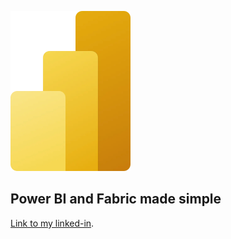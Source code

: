 ![Image of powerbi logo](images/power-bi-icon-r.png)

## Power BI and Fabric made simple

[Link to my linked-in](https://www.linkedin.com/in/lukasz-szymkowiak).
